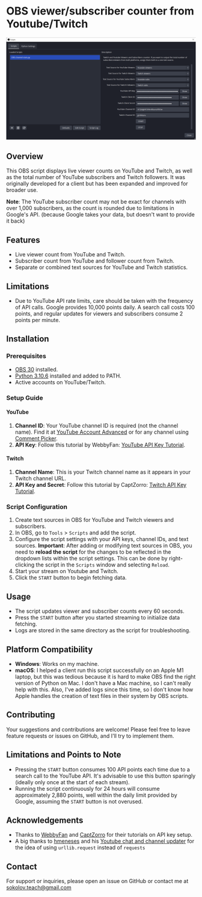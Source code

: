# OBS viewer/subscriber counter from Youtube/Twitch

![Interface of OBS-channel-stats](interface.png?raw=true)

## Overview
This OBS script displays live viewer counts on YouTube and Twitch, as well as the total number of YouTube subscribers and Twitch followers. It was originally developed for a client but has been expanded and improved for broader use.

**Note**: The YouTube subscriber count may not be exact for channels with over 1,000 subscribers, as the count is rounded due to limitations in Google's API. (because Google takes your data, but doesn't want to provide it back)

## Features
- Live viewer count from YouTube and Twitch.
- Subscriber count from YouTube and follower count from Twitch.
- Separate or combined text sources for YouTube and Twitch statistics.

## Limitations
- Due to YouTube API rate limits, care should be taken with the frequency of API calls. Google provides 10,000 points daily. A search call costs 100 points, and regular updates for viewers and subscribers consume 2 points per minute.

## Installation
### Prerequisites
- [OBS 30](https://obsproject.com/) installed.
- [Python 3.10.6](https://www.python.org/downloads/release/python-3106/) installed and added to PATH.
- Active accounts on YouTube/Twitch.

### Setup Guide
#### YouTube
1. **Channel ID**: Your YouTube channel ID is required (not the channel name). Find it at [YouTube Account Advanced](https://www.youtube.com/account_advanced) or for any channel using [Comment Picker](https://commentpicker.com/youtube-channel-id.php).
2. **API Key**: Follow this tutorial by WebbyFan: [YouTube API Key Tutorial](https://www.youtube.com/watch?v=N18czV5tj5o).

#### Twitch
1. **Channel Name**: This is your Twitch channel name as it appears in your Twitch channel URL.
2. **API Key and Secret**: Follow this tutorial by CaptZorro: [Twitch API Key Tutorial](https://www.youtube.com/watch?v=dJwrFcBKvJw).

### Script Configuration
1. Create text sources in OBS for YouTube and Twitch viewers and subscribers.
2. In OBS, go to `Tools` > `Scripts` and add the script.
3. Configure the script settings with your API keys, channel IDs, and text sources.
**Important**: After adding or modifying text sources in OBS, you need to **reload the script** for the changes to be reflected in the dropdown lists within the script settings. This can be done by right-clicking the script in the `Scripts` window and selecting `Reload`.
4. Start your stream on Youtube and Twitch.
5. Click the `START` button to begin fetching data.

## Usage
- The script updates viewer and subscriber counts every 60 seconds.
- Press the `START` button after you started streaming to initialize data fetching.
- Logs are stored in the same directory as the script for troubleshooting.

## Platform Compatibility
- **Windows**: Works on my machine.
- **macOS**: I helped a client run this script successfully on an Apple M1 laptop, but this was tedious because it is hard to make OBS find the right version of Python on Mac. I don't have a Mac machine, so I can't really help with this. Also, I've added logs since this time, so I don't know how Apple handles the creation of text files in their system by OBS scripts.

## Contributing
Your suggestions and contributions are welcome! Please feel free to leave feature requests or issues on GitHub, and I'll try to implement them.

## Limitations and Points to Note
- Pressing the `START` button consumes 100 API points each time due to a search call to the YouTube API. It's advisable to use this button sparingly (ideally only once at the start of each stream).
- Running the script continuously for 24 hours will consume approximately 2,880 points, well within the daily limit provided by Google, assuming the `START` button is not overused.

## Acknowledgements
- Thanks to [WebbyFan](https://www.youtube.com/watch?v=N18czV5tj5o) and [CaptZorro](https://www.youtube.com/watch?v=dJwrFcBKvJw) for their tutorials on API key setup.
- A big thanks to [hmeneses](https://obsproject.com/forum/members/hmeneses.227186/) and his [Youtube chat and channel updater](https://obsproject.com/forum/resources/youtube-chat-and-channel-updater.894/) for the idea of using `urllib.request` instead of `requests`

## Contact
For support or inquiries, please open an issue on GitHub or contact me at sokolov.teach@gmail.com
